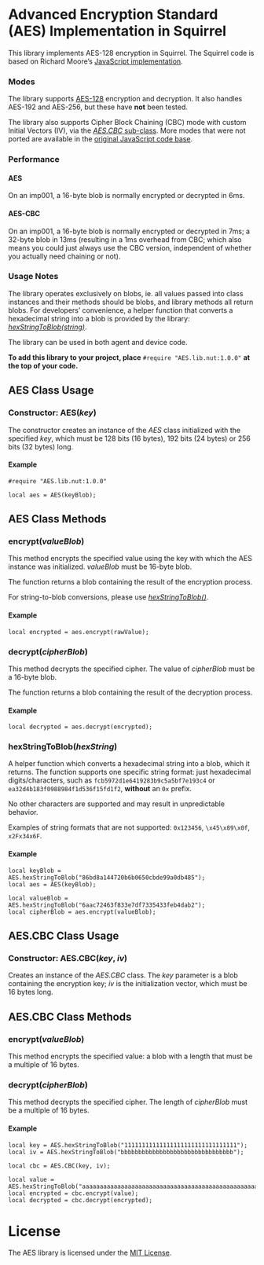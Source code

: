 # Advanced Encryption Standard (AES) Implementation in Squirrel #

This library implements AES-128 encryption in Squirrel. The Squirrel code is based on Richard Moore’s [JavaScript implementation](https://github.com/ricmoo/aes-js).

### Modes ###

The library supports [AES-128](https://en.wikipedia.org/wiki/Advanced_Encryption_Standard) encryption and decryption. It also handles AES-192 and AES-256, but these have **not** been tested.

The library also supports Cipher Block Chaining (CBC) mode with custom Initial Vectors (IV), via the [*AES.CBC* sub-class](#aescbc-class-usage). More modes that were not ported are available in the [original JavaScript code base](https://github.com/ricmoo/aes-js/blob/master/index.js).

### Performance ###

#### AES ####

On an imp001, a 16-byte blob is normally encrypted or decrypted in 6ms.

#### AES-CBC ####

On an imp001, a 16-byte blob is normally encrypted or decrypted in 7ms; a 32-byte blob in 13ms (resulting in a 1ms overhead from CBC; which also means you could just always use the CBC version, independent of whether you actually need chaining or not).

### Usage Notes ###

The library operates exclusively on blobs, ie. all values passed into class instances and their methods should be blobs, and library methods all return blobs. For developers’ convenience, a helper function that converts a hexadecimal string into a blob is provided by the library: [*hexStringToBlob(string)*](#hexstringtoblobhexstring).

The library can be used in both agent and device code.

**To add this library to your project, place** `#require "AES.lib.nut:1.0.0"` **at the top of your code.**

## AES Class Usage ##

### Constructor: AES(*key*) ###

The constructor creates an instance of the *AES* class initialized with the specified *key*, which must be 128 bits (16 bytes), 192 bits (24 bytes) or 256 bits (32 bytes) long.

#### Example ####

```squirrel
#require "AES.lib.nut:1.0.0"

local aes = AES(keyBlob);
```

## AES Class Methods ##

### encrypt(*valueBlob*) ###

This method encrypts the specified value using the key with which the AES instance was initialized. *valueBlob* must be 16-byte blob. 

The function returns a blob containing the result of the encryption process.

For string-to-blob conversions, please use [*hexStringToBlob()*](#hexstringtoblobhexstring).

#### Example ####

```squirrel
local encrypted = aes.encrypt(rawValue);
```

### decrypt(*cipherBlob*) ###

This method decrypts the specified cipher. The value of *cipherBlob* must be a 16-byte blob. 

The function returns a blob containing the result of the decryption process.

#### Example ####

```squirrel
local decrypted = aes.decrypt(encrypted);
```

### hexStringToBlob(*hexString*) ###

A helper function which converts a hexadecimal string into a blob, which it returns. The function supports one specific string format: just hexadecimal digits/characters, such as `fcb5972d1e6419283b9c5a5bf7e193c4` or `ea32d4b183f0988984f1d536f15fd1f2`, **without** an `0x` prefix.

No other characters are supported and may result in unpredictable behavior.

Examples of string formats that are not supported: `0x123456`, `\x45\x89\x0f`, `x2Fx34x6F`.

#### Example ####

```squirrel
local keyBlob = AES.hexStringToBlob("86bd8a144720b6b0650cbde99a0db485");
local aes = AES(keyBlob);

local valueBlob = AES.hexStringToBlob("6aac72463f833e7df7335433feb4dab2");
local cipherBlob = aes.encrypt(valueBlob);
```

## AES.CBC Class Usage ##

### Constructor: AES.CBC(*key*, *iv*) ##

Creates an instance of the *AES.CBC* class. The *key* parameter is a blob containing the encryption key; *iv* is the initialization vector, which must be 16 bytes long.

## AES.CBC Class Methods ##

### encrypt(*valueBlob*) ###

This method encrypts the specified value: a blob with a length that must be a multiple of 16 bytes.

### decrypt(*cipherBlob*) ###

This method decrypts the specified cipher. The length of *cipherBlob* must be a multiple of 16 bytes.

#### Example ####

```squirrel
local key = AES.hexStringToBlob("11111111111111111111111111111111");
local iv = AES.hexStringToBlob("bbbbbbbbbbbbbbbbbbbbbbbbbbbbbbbb");

local cbc = AES.CBC(key, iv);

local value = AES.hexStringToBlob("aaaaaaaaaaaaaaaaaaaaaaaaaaaaaaaaaaaaaaaaaaaaaaaaaaaaaaaaaaaaaaaa");
local encrypted = cbc.encrypt(value);
local decrypted = cbc.decrypt(encrypted);
```

# License #

The AES library is licensed under the [MIT License](LICENSE).
